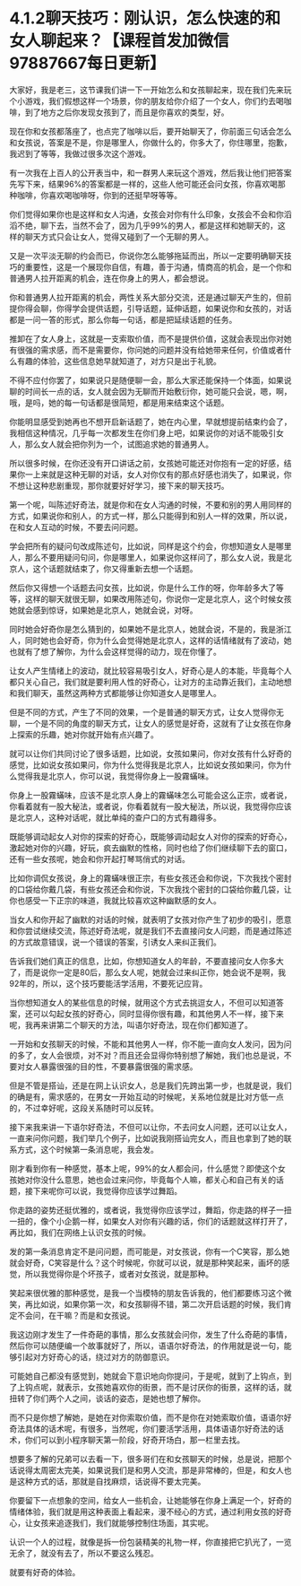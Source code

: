 # 4.1.2聊天技巧：刚认识，怎么快速的和女人聊起来？【课程首发加微信97887667每日更新】

大家好，我是老三，这节课我们讲一下一开始怎么和女孩聊起来，现在我们先来玩个小游戏，我们假想这样一个场景，你的朋友给你介绍了一个女人，你们约去喝咖啡，到了地方之后你发现女孩到了，而且是你喜欢的类型，好。

现在你和女孩都落座了，也点完了咖啡以后，要开始聊天了，你前面三句话会怎么和女孩说，答案是不是，你是哪里人，你做什么的，你多大了，你住哪里，抱歉，我迟到了等等，我做过很多次这个游戏。

有一次我在上百人的公开表当中，和一群男人来玩这个游戏，然后我让他们把答案先写下来，结果96%的答案都是一样的，这些人他可能还会问女孩，你喜欢喝那种咖啡，你喜欢喝咖啡呀，你到的还挺早呀等等。

你们觉得如果你也是这样和女人沟通，女孩会对你有什么印象，女孩会不会和你滔滔不绝，聊下去，当然不会了，因为几乎99%的男人，都是这样和她聊天的，这样的聊天方式只会让女人，觉得又碰到了一个无聊的男人。

又是一次平淡无聊的约会而已，你说你怎么能够拖延而出，所以一定要明确聊天技巧的重要性，这是一个展现你自信，有趣，善于沟通，情商高的机会，是一个你和普通男人拉开距离的机会，连在你身上的男人，都会想说。

你和普通男人拉开距离的机会，两性关系大部分交流，还是通过聊天产生的，但前提你得会聊，你得学会提供话题，引导话题，延伸话题，如果说你和女孩的，对话都是一问一答的形式，那么你每一句话，都是把延续话题的任务。

推卸在了女人身上，这就是一支索取价值，而不是提供价值，这就会表现出你对她有很强的需求感，而不是需要你，你问她的问题并没有给她带来任何，价值或者什么有趣的体验，这些信息她早就知道了，对方只是出于礼貌。

不得不应付你罢了，如果说只是随便聊一会，那么大家还能保持一个体面，如果说聊的时间长一点的话，女人就会因为无聊而开始敷衍你，她可能只会说，嗯，啊，哦，是吗，她的每一句话都是很简短，都是用来结束这个话题。

你能明显感受到她再也不想开启新话题了，她在内心里，早就想提前结束约会了，我相信这种情况，几乎每一次都发生在你们身上吧，如果说你的对话不能吸引女人，那么女人就会把你列为一个，试图追求她的普通男人。

所以很多时候，在你还没有开口讲话之前，女孩她可能还对你抱有一定的好感，结果你一上来就是这种无聊的对话，女人对你仅有的那点好感也消失了，如果说，你不想让这种悲剧重现，那你就要好好学习，接下来的聊天技巧。

第一个呢，叫陈述好奇法，就是你和在女人沟通的时候，不要和别的男人用同样的方式，如果说你和别人，的方式一样，那么只能得到和别人一样的效果，所以说，在和女人互动的时候，不要去问问题。

学会把所有的疑问句改成陈述句，比如说，同样是这个约会，你想知道女人是哪里人，那么不要用疑问句问，你是哪里人，如果说你这样问了，那么女人说，我是北京人，这个话题就结束了，你又得重新去想一个话题。

然后你又得想一个话题去问女孩，比如说，你是什么工作的呀，你年龄多大了等等，这样的聊天就很无聊，如果改用陈述句，你说你一定是北京人，这个时候女孩她就会感到惊讶，如果她是北京人，她就会说，对呀。

同时她会好奇你是怎么猜到的，如果她不是北京人，她就会说，不是的，我是浙江人，同时她也会好奇，你为什么会觉得她是北京人，这样的话情绪就有了波动，她也就有了想了解你，为什么会这样觉得的动力，现在你懂了。

让女人产生情绪上的波动，就比较容易吸引女人，好奇心是人的本能，毕竟每个人都只关心自己，我们就是要利用人性的好奇心，让对方的主动靠近我们，主动地想和我们聊天，虽然这两种方式都能够让你知道女人是哪里人。

但是不同的方式，产生了不同的效果，一个是普通的聊天方式，让女人觉得你无聊，一个是不同的角度的聊天方式，让女人的感觉是好奇，这就有了让女孩在你身上探索的乐趣，她对你就开始有点兴趣了。

就可以让你们共同讨论了很多话题，比如说，女孩如果问，你对女孩有什么好奇的感觉，比如说女孩如果问，你为什么觉得我是北京人，比如说女孩如果问，你为什么觉得我是北京人，你可以说，我觉得你身上一股霧蟎味。

你身上一股霧蟎味，应该不是北京人身上的霧蟎味怎么可能会这么正宗，或者说，你看着就有一股大秘法，或者说，你看着就有一股大秘法，所以说，我觉得你应该是北京人，这种对话呢，就比单纯的查户口的方式有趣得多。

既能够调动起女人对你的探索的好奇心，既能够调动起女人对你的探索的好奇心，激起她对你的兴趣，好玩，疯去幽默的性格，同时也给了你们继续聊下去的窗口，还有一些女孩呢，她会和你开起打琴骂俏式的对话。

比如你调侃女孩说，身上的霧蟎味很正宗，有些女孩还会和你说，下次我找个密封的口袋给你戴几袋，有些女孩还会和你说，下次我找个密封的口袋给你戴几袋，让你也感受一下正宗的味道，我就比较喜欢这种幽默感的女人。

当女人和你开起了幽默的对话的时候，就表明了女孩对你产生了初步的吸引，愿意和你尝试继续交流，陈述好奇法呢，就是我们不去直接问女人问题，而是通过陈述的方式故意错误，说一个错误的答案，引诱女人来纠正我们。

告诉我们她们真正的信息，比如，你想知道女人的年龄，不要直接问女人你多大了，而是说你一定是80后，那么女人呢，她就会过来纠正你，她会说不是啊，我92年的，所以，这个技巧要能活学活用，不要死记应背。

当你想知道女人的某些信息的时候，就用这个方式去挑逗女人，不但可以知道答案，还可以勾起女孩的好奇心，同时显得你很有趣，和其他男人不一样，接下来呢，我再来讲第二个聊天的方法，叫语尔好奇法，现在你们都知道了。

一开始和女孩聊天的时候，不能和其他男人一样，你不能一直向女人发问，因为问的多了，女人会很烦，对不对？而且还会显得你特别想了解她，我们也总是说，不要对女人暴露很强的目的性，不要暴露很强的需求感。

但是不管是搭讪，还是在网上认识女人，总是我们先跨出第一步，也就是说，我们的确是有，需求感的，在男女一开始互动的时候呢，关系地位就是比对方低一点的，不过幸好呢，这段关系随时可以反转。

接下来我来讲一下语尔好奇法，不但可以让你，不去问女人问题，还可以让女人，一直来问你问题，我们举几个例子，比如说我刚搭讪完女人，而且也拿到了她的联系方式，这个时候第一条消息呢，我会发。

刚才看到你有一种感觉，基本上呢，99%的女人都会问，什么感觉？即使这个女孩她对你没什么意思，她也会过来问你，毕竟每个人嘛，都关心和自己有关的话题，接下来呢你可以说，我觉得你应该学过舞蹈。

你走路的姿势还挺优雅的，或者说，我觉得你应该学过，舞蹈，你走路的样子一扭一扭的，像个小企鹅一样，如果女人对你有兴趣的话，你们的话题就这样打开了，再比如，我们在网络上认识女孩的时候。

发的第一条消息肯定不是问问题，而可能是，对女孩说，你有一个C笑容，那么她就会好奇，C笑容是什么？这个时候呢，你就可以说，就是那种笑起来，画坏的感觉，所以我觉得你是个坏孩子，或者对女孩说，就是那种。

笑起来很优雅的那种感觉，是我一个当模特的朋友告诉我的，他们都要练习这个微笑，再比如说，如果你第一次，和女孩聊得不错，第二次开启话题的时候，我们肯定不会问，在干嘛？而是和女孩说。

我这边刚才发生了一件奇葩的事情，那么女孩就会问你，发生了什么奇葩的事情，然后你可以随便编一个故事就好了，所以，语语尔好奇法，的作用就是说一句，能够引起对方好奇心的话，绕过对方的防御意识。

可能她自己都没有感觉到，她就会下意识地向你提问，于是呢，就到了上钩点，到了上钩点呢，就表示，女孩她喜欢你的街景，而不是讨厌你的街景，这样的话，就扭转了你们两个人之间，谈话的姿态，是她也想了解你。

而不只是你想了解她，是她在对你索取价值，而不是你在对她索取价值，语语尔好奇法具体的话术呢，有很多，当然呢，你们要活学活用，具体语语尔好奇法的话术，你们可以到小程序聊天第一阶段，好奇开场白，那一栏里去找。

想要多了解的兄弟可以去看一下，很多哥们在和女孩聊天的时候，总是说，把那个话说得太周密太完美，如果说我们是和男人交流，那是非常棒的，但是，和女人也是这种方式的话，那就是自找麻烦，话说得不要太完美。

你要留下一点想象的空间，给女人一些机会，让她能够在你身上满足一个，好奇的情绪体验，我们就是用这种表面上看起来，漫不经心的方式，通过利用女孩的好奇心，让女孩来追逐我们，我们就能够控制住场面，其实呢。

认识一个人的过程，就像是拆一份包装精美的礼物一样，你直接把它扒光了，一览无余了，就没有去了，所以不要这么残忍。

就要有好奇的体验。